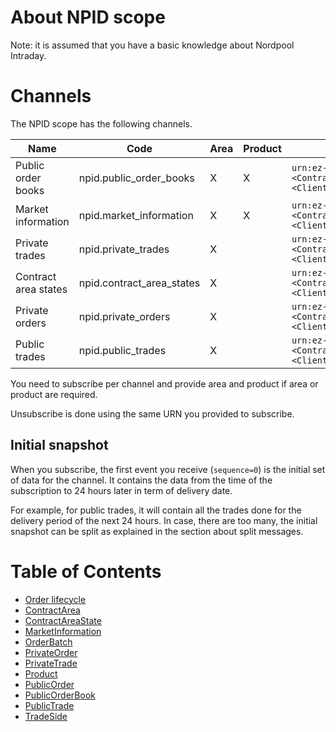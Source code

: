 # About NPID scope

Note: it is assumed that you have a basic knowledge about Nordpool Intraday.

# Channels

The NPID scope has the following channels.

| Name                 | Code                      | Area | Product | Urn                                                                           |
|----------------------|---------------------------|------|---------|-------------------------------------------------------------------------------|
| Public order books   | npid.public_order_books   | X    | X       | `urn:ez-api:<Contract>:npid:public_order_books:<ClientGuid>:<Area>:<Product>` |
| Market information   | npid.market_information   | X    | X       | `urn:ez-api:<Contract>:npid:market_information:<ClientGuid>:<Area>:<Product>` |
| Private trades       | npid.private_trades       | X    |         | `urn:ez-api:<Contract>:npid:private_trades:<ClientGuid>:<Area>`               |
| Contract area states | npid.contract_area_states | X    |         | `urn:ez-api:<Contract>:npid:contract_area_states:<ClientGuid>:<Area>`         |
| Private orders       | npid.private_orders       | X    |         | `urn:ez-api:<Contract>:npid:private_orders:<ClientGuid>:<Area>`               |
| Public trades        | npid.public_trades        | X    |         | `urn:ez-api:<Contract>:npid:public_trades:<ClientGuid>:<Area>`                |

You need to subscribe per channel and provide area and product if area or product are required.

Unsubscribe is done using the same URN you provided to subscribe.

## Initial snapshot 

When you subscribe, the first event you receive (`sequence=0`) is the initial set of data for the channel. It contains the data from the time of the subscription to 24 hours later in term of delivery date.

For example, for public trades, it will contain all the trades done for the delivery period of the next 24 hours. In case, there are too many, the initial snapshot can be split as explained in the section about split messages.

# Table of Contents

* [Order lifecycle](1-orderlifecycle.md)
* [ContractArea](contractarea.md)
* [ContractAreaState](contractareastate.md)
* [MarketInformation](marketinformation.md)
* [OrderBatch](orderbatch.md)
* [PrivateOrder](privateorder.md)
* [PrivateTrade](privatetrade.md)
* [Product](product.md)
* [PublicOrder](publicorder.md)
* [PublicOrderBook](publicorderbook.md)
* [PublicTrade](publictrade.md)
* [TradeSide](tradeside.md)
